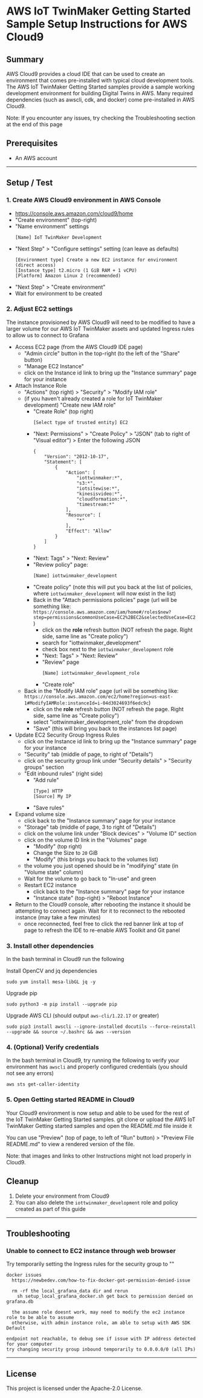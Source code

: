 # AWS IoT TwinMaker Getting Started Sample Setup Instructions for AWS Cloud9

## Summary

AWS Cloud9 provides a cloud IDE that can be used to create an environment that comes pre-installed with typical cloud development tools. The AWS IoT TwinMaker Getting Started samples provide a sample working development environment for building Digital Twins in AWS. Many required dependencies (such as awscli, cdk, and docker) come pre-installed in AWS Cloud9.

Note: If you encounter any issues, try checking the Troubleshooting section at the end of this page

## Prerequisites

* An AWS account

---

## Setup / Test

### 1. Create AWS Cloud9 environment in AWS Console

- https://console.aws.amazon.com/cloud9/home
- "Create environment" (top-right)
- "Name environment" settings
    ```
    [Name] IoT TwinMaker Development
    ```
- "Next Step" > "Configure settings" setting (can leave as defaults)
    ```
    [Environment type] Create a new EC2 instance for environment (direct access)
    [Instance type] t2.micro (1 GiB RAM + 1 vCPU)
    [Platform] Amazon Linux 2 (recommended)
    ```
- "Next Step" > "Create environment"
- Wait for environment to be created

### 2. Adjust EC2 settings

The instance provisioned by AWS Cloud9 will need to be modified to have a larger volume for our AWS IoT TwinMaker assets and updated Ingress rules to allow us to connect to Grafana

- Access EC2 page (from the AWS Cloud9 IDE page)
    - "Admin circle" button in the top-right (to the left of the "Share" button)
    - "Manage EC2 Instance"
    - click on the Instance id link to bring up the "Instance summary" page for your instance
- Attach Instance Role
    - "Actions" (top right) > "Security" > "Modify IAM role"
    - (if you haven't already created a role for IoT TwinMaker development) "Create new IAM role"
        - "Create Role" (top right)
            ```
            [Select type of trusted entity] EC2
            ```
        - "Next: Permissions" > "Create Policy" > "JSON" (tab to right of "Visual editor") > Enter the following JSON
            ```
            {
                "Version": "2012-10-17",
                "Statement": [
                    {
                        "Action": [
                            "iottwinmaker:*",
                            "s3:*",
                            "iotsitewise:*",
                            "kinesisvideo:*",
                            "cloudformation:*",
                            "timestream:*"
                        ],
                        "Resource": [
                            "*"
                        ],
                        "Effect": "Allow"
                    }
                ]
            }
            ```
        - "Next: Tags" > "Next: Review"
        - "Review policy" page:
          ```
          [Name] iottwinmaker_development
          ```
        - "Create policy" (note this will put you back at the list of policies, where `iottwinmaker_development` will now exist in the list)
        - Back in the "Attach permissions policies" page (url will be something like: `https://console.aws.amazon.com/iam/home#/roles$new?step=permissions&commonUseCase=EC2%2BEC2&selectedUseCase=EC2`)
            - click on the **role** refresh button (NOT refresh the page. Right side, same line as "Create policy")
            - search for "iottwinmaker_development"
            - check box next to the `iottwinmaker_development` role
            - "Next: Tags" > "Next: Review"
            - "Review" page
                ```
                [Name] iottwinmaker_development_role
                ```
            - "Create role"
    - Back in the "Modify IAM role" page (url will be something like: `https://console.aws.amazon.com/ec2/home?region=us-east-1#ModifyIAMRole:instanceId=i-04d3024693f6edc9c`)
        - click on the **role** refresh button (NOT refresh the page. Right side, same line as "Create policy")
        - select "iottwinmaker_development_role" from the dropdown
        - "Save" (this will bring you back to the instances list page)
- Update EC2 Security Group Ingress Rules
    - click on the Instance id link to bring up the "Instance summary" page for your instance
    - "Security" tab (middle of page, to right of "Details")
    - click on the security group link under "Security details" > "Security groups" section
    - "Edit inbound rules" (right side)
        - "Add rule"
            ```
            [Type] HTTP
            [Source] My IP
            ```
        - "Save rules"
- Expand volume size
    - click back to the "Instance summary" page for your instance
    - "Storage" tab (middle of page, 3 to right of "Details")
    - click on the volume link under "Block devices" > "Volume ID" section
    - click on the volume ID link in the "Volumes" page
        - "Modify" (top right)
        - Change the Size to `20` GiB
        - "Modify" (this brings you back to the volumes list)
    - the volume you just opened should be in "modifying" state (in "Volume state" column)
    - Wait for the volume to go back to "In-use" and green
    - Restart EC2 instance
        - click back to the "Instance summary" page for your instance
        - "Instance state" (top-right) > "Reboot Instance"
- Return to the Cloud9 console, after rebooting the instance it should be attempting to connect again. Wait for it to reconnect to the rebooted instance (may take a few minutes)
    - once reconnected, feel free to click the red banner link at top of page to refresh the IDE to re-enable AWS Toolkit and Git panel

### 3. Install other dependencies

In the bash terminal in Cloud9 run the following

Install OpenCV and jq dependencies

```
sudo yum install mesa-libGL jq -y
```

Upgrade pip

```
sudo python3 -m pip install --upgrade pip
```

Upgrade AWS CLI (should output `aws-cli/1.22.17` or greater)

```
sudo pip3 install awscli --ignore-installed docutils --force-reinstall --upgrade && source ~/.bashrc && aws --version
```

### 4. (Optional) Verify credentials

In the bash terminal in Cloud9, try running the following to verify your environment has `awscli` and properly configured credentials (you should not see any errors)

```
aws sts get-caller-identity
```

### 5. Open Getting started README in Cloud9

Your Cloud9 environment is now setup and able to be used for the rest of the IoT TwinMaker Getting Started samples. git clone or upload the AWS IoT TwinMaker Getting started samples and open the README.md file inside it

You can use "Preview" (top of page, to left of "Run" button) > "Preview File README.md" to view a rendered version of the file.

Note: that images and links to other Instructions might not load properly in Cloud9.

## Cleanup

1. Delete your environment from Cloud9
2. You can also delete the `iottwinmaker_development` role and policy created as part of this guide

---

## Troubleshooting

### Unable to connect to EC2 instance through web browser

Try temporarily setting the Ingress rules for the security group to ""
```
docker issues
  https://newbedev.com/how-to-fix-docker-got-permission-denied-issue 

  rm -rf the local_grafana_data dir and rerun
    sh setup_local_grafana_docker.sh get back to permission denied on grafana.db

  the assume role doesnt work, may need to modify the ec2 instance role to be able to assume
  otherwise, with admin instance role, am able to setup with AWS SDK Default

endpoint not reachable, to debug see if issue with IP address detected for your computer
try changing security group inbound temporarily to 0.0.0.0/0 (all IPs)
```

---

## License

This project is licensed under the Apache-2.0 License.